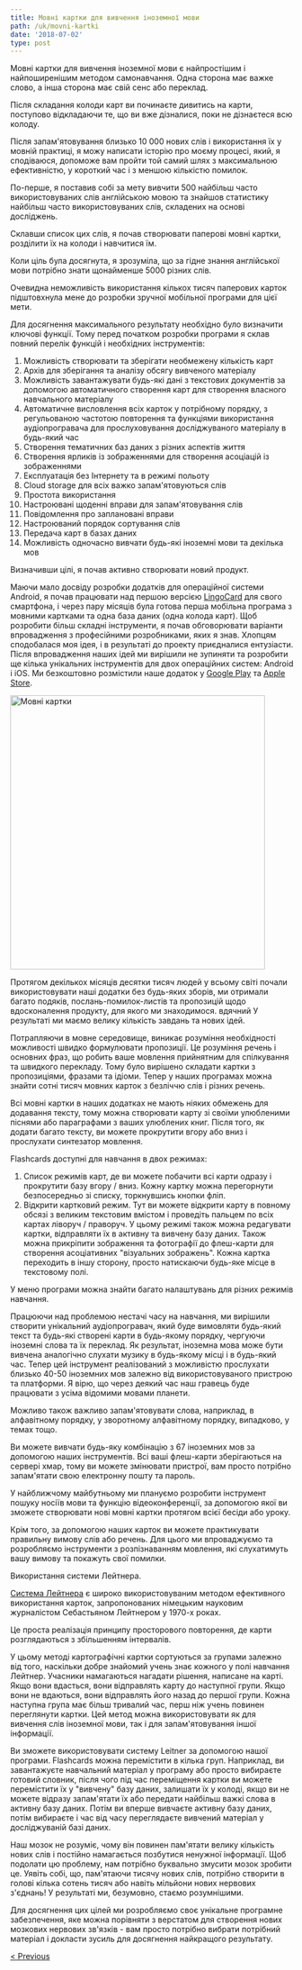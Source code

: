 ```yaml
---
title: Мовні картки для вивчення іноземної мови
path: /uk/movni-kartki
date: '2018-07-02'
type: post
---
```


Мовні картки для вивчення іноземної мови є найпростішим і найпоширенішим методом самонавчання. Одна сторона має важке слово, а інша сторона має свій сенс або переклад.

Після складання колоди карт ви починаєте дивитись на карти, поступово відкладаючи те, що ви вже дізналися, поки не дізнаєтеся всю колоду.

Після запам'ятовування близько 10 000 нових слів і використання їх у мовній практиці, я можу написати історію про моєму процесі, який, я сподіваюся, допоможе вам пройти той самий шлях з максимальною ефективністю, у короткий час і з меншою кількістю помилок.

По-перше, я поставив собі за мету вивчити 500 найбільш часто використовуваних слів англійською мовою та знайшов статистику найбільш часто використовуваних слів, складених на основі досліджень.

Склавши список цих слів, я почав створювати паперові мовні картки, розділити їх на колоди і навчитися їм.

Коли ціль була досягнута, я зрозуміла, що за гідне знання англійської мови потрібно знати щонайменше 5000 різних слів.

Очевидна неможливість використання кількох тисяч паперових карток підштовхнула мене до розробки зручної мобільної програми для цієї мети.

Для досягнення максимального результату необхідно було визначити ключові функції. Тому перед початком розробки програми я склав повний перелік функцій і необхідних інструментів:

1. Можливість створювати та зберігати необмежену кількість карт
2. Архів для зберігання та аналізу обсягу вивченого матеріалу
3. Можливість завантажувати будь-які дані з текстових документів за допомогою автоматичного створення карт для створення власного навчального матеріалу
4. Автоматичне висловлення всіх карток у потрібному порядку, з регульованою частотою повторення та функціями використання аудіопрогравача для прослуховування досліджуваного матеріалу в будь-який час
5. Створення тематичних баз даних з різних аспектів життя
6. Створення ярликів із зображеннями для створення асоціацій із зображеннями
7. Експлуатація без Інтернету та в режимі польоту
8. Cloud storage для всіх важко запам'ятовуються слів
9. Простота використання
10. Настроювані щоденні вправи для запам'ятовування слів
11. Повідомлення про заплановані вправи
12. Настроюваний порядок сортування слів
13. Передача карт в базах даних
14. Можливість одночасно вивчати будь-які іноземні мови та декілька мов

Визначивши цілі, я почав активно створювати новий продукт.

Маючи мало досвіду розробки додатків для операційної системи Android, я почав працювати над першою версією <a href="https://lingocard.com" target="_blank" rel="noopener">LingoCard</a> для свого смартфона, і через пару місяців була готова перша мобільна програма з мовними картками та одна база даних (одна колода карт). Щоб розробити більш складні інструменти, я почав обговорювати варіанти впровадження з професійними розробниками, яких я знав. Хлопцям сподобалася моя ідея, і в результаті до проекту приєдналися ентузіасти. Після впровадження наших ідей ми вирішили не зупиняти та розробити ще кілька унікальних інструментів для двох операційних систем: Android і iOS. Ми безкоштовно розмістили наше додаток у <a href="https://play.google.com/store/apps/details?id=com.lingocard.lingocard" target="_blank" rel="noopener">Google Play</a> та <a href="https://itunes.apple.com/us/app/lingocard/id1217076835?mt=8" target="_blank" rel="noopener">Apple Store</a>.

<img class="aligncenter wp-image-7109" src="../images/2018/05/LingoCard-play.png" alt="Мовні картки" width="453" height="487" />

Протягом декількох місяців десятки тисяч людей у ​​всьому світі почали використовувати наші додатки без будь-яких зборів, ми отримали багато подяків, послань-помилок-листів та пропозицій щодо вдосконалення продукту, для якого ми знаходимося. вдячний У результаті ми маємо велику кількість завдань та нових ідей.

Потрапляючи в мовне середовище, виникає розуміння необхідності можливості швидко формулювати пропозиції. Це розуміння речень і основних фраз, що робить ваше мовлення прийнятним для спілкування та швидкого перекладу. Тому було вирішено складати картки з пропозиціями, фразами та ідіоми. Тепер у наших програмах можна знайти сотні тисяч мовних карток з безліччю слів і різних речень.

Всі мовні картки в наших додатках не мають ніяких обмежень для додавання тексту, тому можна створювати карту зі своїми улюбленими піснями або параграфами з ваших улюблених книг. Після того, як додати багато тексту, ви можете прокрутити вгору або вниз і прослухати синтезатор мовлення.

Flashcards доступні для навчання в двох режимах:

1. Список режимів карт, де ви можете побачити всі карти одразу і прокрутити базу вгору / вниз. Кожну картку можна перегорнути безпосередньо зі списку, торкнувшись кнопки фліп.
2. Відкрити картковий режим. Тут ви можете відкрити карту в повному обсязі з великим текстовим вмістом і проведіть пальцем по всіх картах ліворуч / праворуч. У цьому режимі також можна редагувати картки, відправляти їх в активну та вивчену базу даних. Також можна прикріпити зображення та фотографії до флеш-карти для створення асоціативних "візуальних зображень". Кожна картка переходить в іншу сторону, просто натискаючи будь-яке місце в текстовому полі.

У меню програми можна знайти багато налаштувань для різних режимів навчання.

Працюючи над проблемою нестачі часу на навчання, ми вирішили створити унікальний аудіопрогравач, який буде вимовляти будь-який текст та будь-які створені карти в будь-якому порядку, чергуючи іноземні слова та їх переклад. Як результат, іноземна мова може бути вивчена аналогічно слухати музику в будь-якому місці і в будь-який час. Тепер цей інструмент реалізований з можливістю прослухати близько 40-50 іноземних мов залежно від використовуваного пристрою та платформи. Я вірю, що через деякий час наш гравець буде працювати з усіма відомими мовами планети.

Можливо також важливо запам'ятовувати слова, наприклад, в алфавітному порядку, у зворотному алфавітному порядку, випадково, у темах тощо.

Ви можете вивчати будь-яку комбінацію з 67 іноземних мов за допомогою наших інструментів. Всі ваші флеш-карти зберігаються на сервері хмар, тому ви можете змінювати пристрої, вам просто потрібно запам'ятати свою електронну пошту та пароль.

У найближчому майбутньому ми плануємо розробити інструмент пошуку носіїв мови та функцію відеоконференції, за допомогою якої ви зможете створювати нові мовні картки протягом всієї бесіди або уроку.

Крім того, за допомогою наших карток ви можете практикувати правильну вимову слів або речень. Для цього ми впроваджуємо та розробляємо інструменти з розпізнаванням мовлення, які слухатимуть вашу вимову та покажуть свої помилки.

Використання системи Лейтнера.

<a href="https://en.wikipedia.org/wiki/Leitner_system" target="_blank" rel="noopener">Система Лейтнера</a> є широко використовуваним методом ефективного використання карток, запропонованих німецьким науковим журналістом Себастьяном Лейтнером у 1970-х роках.

Це проста реалізація принципу просторового повторення, де карти розглядаються з збільшенням інтервалів.

У цьому методі картографічні картки сортуються за групами залежно від того, наскільки добре знайомий учень знає кожного у полі навчання Лейтнер. Учасники намагаються нагадати рішення, написане на карті. Якщо вони вдасться, вони відправлять карту до наступної групи. Якщо вони не вдаються, вони відправлять його назад до першої групи. Кожна наступна група має більш тривалий час, перш ніж учень повинен переглянути картки. Цей метод можна використовувати як для вивчення слів іноземної мови, так і для запам'ятовування іншої інформації.

Ви зможете використовувати систему Leitner за допомогою нашої програми. Flashcards можна перемістити в кілька груп. Наприклад, ви завантажуєте навчальний матеріал у програму або просто вибираєте готовий словник, після чого під час переміщення картки ви можете перемістити їх у "вивчену" базу даних, залишати їх у колоді, якщо ви не можете відразу запам'ятати їх або передати найбільш важкі слова в активну базу даних. Потім ви вперше вивчаєте активну базу даних, потім вибираєте і час від часу переглядаєте вивчений матеріал у досліджуваній базі даних.

Наш мозок не розуміє, чому він повинен пам'ятати велику кількість нових слів і постійно намагається позбутися ненужної інформації. Щоб подолати цю проблему, нам потрібно буквально змусити мозок зробити це. Уявіть собі, що, пам'ятаючи тисячу нових слів, потрібно створити в голові кілька сотень тисяч або навіть мільйони нових нервових з'єднань! У результаті ми, безумовно, стаємо розумнішими.

Для досягнення цих цілей ми розробляємо своє унікальне програмне забезпечення, яке можна порівняти з верстатом для створення нових мозкових нервових зв'язків - вам просто потрібно вибрати потрібний матеріал і докласти зусиль для досягнення найкращого результату.

<a href="/uk/yak-polipshiti-slovnikovij-zapas">< Previous</a>
